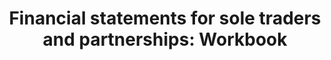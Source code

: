 ---
title: "Financial statements for sole traders and partnerships: Workbook"
description: "This workbook has been designed for students studying AAT Level 3 or similar qualifications and will guide you through the preparation of financial statements for sole traders and partnerships. It includes examples, explanations and tasks for you to complete with fully worked and explained answers."
AmazonID: "B0B6XVTB78"
tags:
- revision workbooks
- sole traders and partnerships
levels:
- AAT Level 3
---